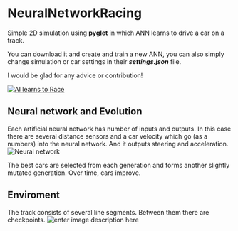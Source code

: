 # NeuralNetworkRacing
Simple 2D simulation using **pyglet** in which ANN learns to drive a car on a track.

You can download it and create and train a new ANN, you can also simply change simulation or car settings in their ***settings.json*** file.

I would be glad for any advice or contribution!

[![AI learns to Race](https://yt-embed.herokuapp.com/embed?v=B0ptl-NChJQ)](https://youtu.be/B0ptl-NChJQ "AI learns to Race")

## Neural network and Evolution
Each artificial neural network has number of inputs and outputs. In this case there are several distance sensors and a car velocity which go (as a numbers) into the neural network. And it outputs steering and acceleration.
![Neural network](http://www.brez.cz/img/nnracing_example2.png)

The best cars are selected from each generation
and forms another slightly mutated generation.  Over time, cars improve.

## Enviroment
The track consists of several line segments. Between them there are checkpoints.
![enter image description here](http://www.brez.cz/img/nnracing_example1.png)
